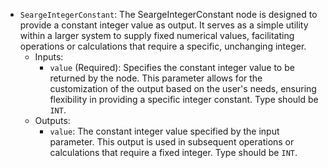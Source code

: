 - `SeargeIntegerConstant`: The SeargeIntegerConstant node is designed to provide a constant integer value as output. It serves as a simple utility within a larger system to supply fixed numerical values, facilitating operations or calculations that require a specific, unchanging integer.
    - Inputs:
        - `value` (Required): Specifies the constant integer value to be returned by the node. This parameter allows for the customization of the output based on the user's needs, ensuring flexibility in providing a specific integer constant. Type should be `INT`.
    - Outputs:
        - `value`: The constant integer value specified by the input parameter. This output is used in subsequent operations or calculations that require a fixed integer. Type should be `INT`.
